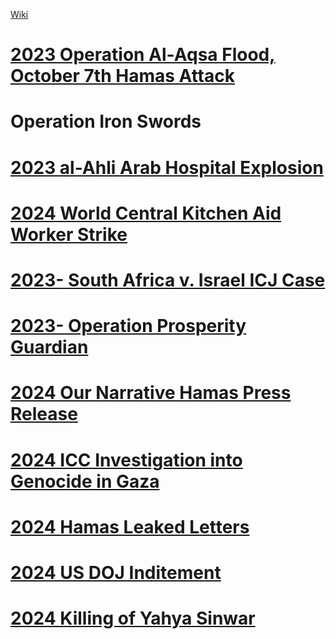 [Wiki](https://en.wikipedia.org/wiki/2023_Israel%E2%80%93Hamas_war) 
# [2023 Operation Al-Aqsa Flood, October 7th Hamas Attack](2023%20Operation%20Al-Aqsa%20Flood,%20October%207th%20Hamas%20Attack)
# Operation Iron Swords
# [2023 al-Ahli Arab Hospital Explosion](2023%20al-Ahli%20Arab%20Hospital%20Explosion)
# [2024 World Central Kitchen Aid Worker Strike](2024%20World%20Central%20Kitchen%20Aid%20Worker%20Strike)
# [2023- South Africa v. Israel ICJ Case](2023-%20South%20Africa%20v.%20Israel%20ICJ%20Case)
# [2023- Operation Prosperity Guardian](2023-%20Operation%20Prosperity%20Guardian)
# [2024 Our Narrative Hamas Press Release](2024%20Our%20Narrative%20Hamas%20Press%20Release)
# [2024 ICC Investigation into Genocide in Gaza](2024%20ICC%20Investigation%20into%20Genocide%20in%20Gaza)
# [2024 Hamas Leaked Letters](2024%20Hamas%20Leaked%20Letters)
# [2024 US DOJ Inditement](2024%20US%20DOJ%20Inditement)
# [2024 Killing of Yahya Sinwar](2024%20Killing%20of%20Yahya%20Sinwar)